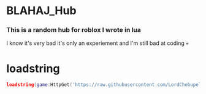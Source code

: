 # BLAHAJ_Hub

### This is a random hub for roblox I wrote in lua

I know it's very bad it's only an experiement and I'm still bad at coding :skull:

# loadstring

```lua
loadstring(game:HttpGet('https://raw.githubusercontent.com/LordChebupelya/BLAHAJ_Hub/master/v0.3_dev.lua'))()
```
